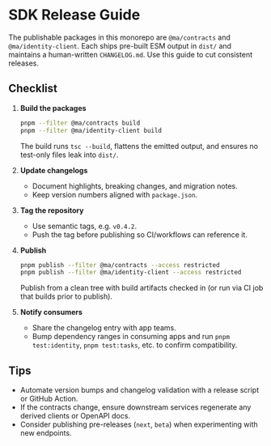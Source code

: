# SDK Release Guide

The publishable packages in this monorepo are `@ma/contracts` and `@ma/identity-client`. Each ships pre-built ESM output in `dist/` and maintains a human-written `CHANGELOG.md`. Use this guide to cut consistent releases.

## Checklist

1. **Build the packages**

   ```bash
   pnpm --filter @ma/contracts build
   pnpm --filter @ma/identity-client build
   ```

   The build runs `tsc --build`, flattens the emitted output, and ensures no test-only files leak into `dist/`.

2. **Update changelogs**

   - Document highlights, breaking changes, and migration notes.
   - Keep version numbers aligned with `package.json`.

3. **Tag the repository**

   - Use semantic tags, e.g. `v0.4.2`.
   - Push the tag before publishing so CI/workflows can reference it.

4. **Publish**

   ```bash
   pnpm publish --filter @ma/contracts --access restricted
   pnpm publish --filter @ma/identity-client --access restricted
   ```

   Publish from a clean tree with build artifacts checked in (or run via CI job that builds prior to publish).

5. **Notify consumers**

   - Share the changelog entry with app teams.
   - Bump dependency ranges in consuming apps and run `pnpm test:identity`, `pnpm test:tasks`, etc. to confirm compatibility.

## Tips

- Automate version bumps and changelog validation with a release script or GitHub Action.
- If the contracts change, ensure downstream services regenerate any derived clients or OpenAPI docs.
- Consider publishing pre-releases (`next`, `beta`) when experimenting with new endpoints.
